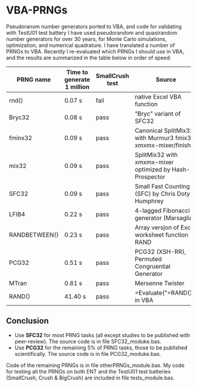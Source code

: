 # VBA-PRNGs
Pseudoranom number generators ported to VBA, and code for validating with TestU01 test battery
I have used pseudorandom and quasirandom number generators for over 30 years, for Monte Carlo simulations, optimization, and numerical quadrature.
I have translated a number of PRNGs to VBA. Recently I re-evaluated which PRNGs I should use in VBA, and the results are summarized in the table below in order of speed:

| PRNG name | Time to generate 1 million | SmallCrush test | Source |
| --------- | -------------------------- | --------------- | ------ |
| rnd()     | 0.07 s                     | fail             | native Excel VBA function |
| Bryc32    | 0.08 s                     | pass             | "Bryc" variant of SFC32 |
| fminx32   | 0.09 s                     | pass             | Canonical SplitMix32 with Murmur3 fmix32 xmxmx-mixer/finisher |
| mix32     | 0.09 s                     | pass             | SplitMix32 with xmxmx-mixer optimized by Hash-Prospector |
| SFC32     | 0.09 s                     | pass             | Small Fast Counting (SFC) by Chris Doty-Humphrey |
| LFIB4     | 0.22 s                     | pass             | 4-lagged Fibonacci generator (Marsaglia) |
| RANDBETWEEN() | 0.23 s                 | pass             | Array versjon of Excel worksheet function RAND | 
| PCG32     | 0.51 s                     | pass             | PCG32 (XSH-RR),  Permuted Congruential Generator | 
| MTran     | 0.81 s                     | pass             | Mersenne Twister |
| RAND()    | 41.40 s                    | pass             | =Evaluate("=RAND()") in VBA |

## Conclusion

* Use **SFC32** for most PRNG tasks (all except studies to be published with peer-review). The source code is in file SFC32_moduke.bas.
* Use **PCG32** for the remaining 5% of PRNG tasks, those to be published scientifically. The source code is in file PCG32_moduke.bas.

Code of the remaining PRNGs is in file otherPRNGs_module.bas.
My code for testing all the PRNGs on both ENT and the TestU01 test batteries (SmallCrush, Crush & BigCrush) are included in file tests_module.bas.


  
